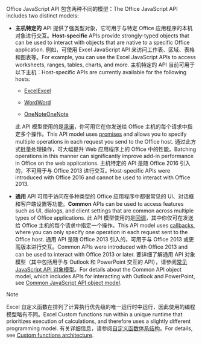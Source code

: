 <span data-ttu-id="ca4c4-101">Office JavaScript API 包含两种不同的模型：</span><span class="sxs-lookup"><span data-stu-id="ca4c4-101">The Office JavaScript API includes two distinct models:</span></span>

- <span data-ttu-id="ca4c4-102">**主机特定的** API 提供了强类型对象，它可用于与特定 Office 应用程序的本机对象进行交互。</span><span class="sxs-lookup"><span data-stu-id="ca4c4-102">**Host-specific** APIs provide strongly-typed objects that can be used to interact with objects that are native to a specific Office application.</span></span> <span data-ttu-id="ca4c4-103">例如，可使用 Excel JavaScript API 来访问工作表、区域、表格和图表等。</span><span class="sxs-lookup"><span data-stu-id="ca4c4-103">For example, you can use the Excel JavaScript APIs to access worksheets, ranges, tables, charts, and more.</span></span> <span data-ttu-id="ca4c4-104">主机特定的 API 当前可用于以下主机：</span><span class="sxs-lookup"><span data-stu-id="ca4c4-104">Host-specific APIs are currently available for the following hosts:</span></span>

    - [<span data-ttu-id="ca4c4-105">Excel</span><span class="sxs-lookup"><span data-stu-id="ca4c4-105">Excel</span></span>](../reference/overview/excel-add-ins-reference-overview.md)

    - [<span data-ttu-id="ca4c4-106">Word</span><span class="sxs-lookup"><span data-stu-id="ca4c4-106">Word</span></span>](../reference/overview/word-add-ins-reference-overview.md)

    - [<span data-ttu-id="ca4c4-107">OneNote</span><span class="sxs-lookup"><span data-stu-id="ca4c4-107">OneNote</span></span>](../reference/overview/onenote-add-ins-javascript-reference.md)

    <span data-ttu-id="ca4c4-108">此 API 模型使用的是[承诺](https://developer.mozilla.org/docs/Web/JavaScript/Reference/Global_Objects/Promise)，你可用它在你发送给 Office 主机的每个请求中指定多个操作。</span><span class="sxs-lookup"><span data-stu-id="ca4c4-108">This API model uses [promises](https://developer.mozilla.org/docs/Web/JavaScript/Reference/Global_Objects/Promise) and allows you to specify multiple operations in each request you send to the Office host.</span></span> <span data-ttu-id="ca4c4-109">通过此方式批量处理操作，可大幅提升 Web 应用程序上的 Office 中的性能。</span><span class="sxs-lookup"><span data-stu-id="ca4c4-109">Batching operations in this manner can significantly improve add-in performance in Office on the web applications.</span></span> <span data-ttu-id="ca4c4-110">主机特定的 API 是随 Office 2016 引入的，不可用于与 Office 2013 进行交互。</span><span class="sxs-lookup"><span data-stu-id="ca4c4-110">Host-specific APIs were introduced with Office 2016 and cannot be used to interact with Office 2013.</span></span>

- <span data-ttu-id="ca4c4-111">**通用** API 可用于访问在多种类型的 Office 应用程序中都很常见的 UI、对话框和客户端设置等功能。</span><span class="sxs-lookup"><span data-stu-id="ca4c4-111">**Common** APIs can be used to access features such as UI, dialogs, and client settings that are common across multiple types of Office applications.</span></span> <span data-ttu-id="ca4c4-112">此 API 模型使用的是[回调](https://developer.mozilla.org/docs/Glossary/Callback_function)，其中你仅可在发送给 Office 主机的每个请求中指定一个操作。</span><span class="sxs-lookup"><span data-stu-id="ca4c4-112">This API model uses [callbacks](https://developer.mozilla.org/docs/Glossary/Callback_function), where you can only specify one operation in each request sent to the Office host.</span></span> <span data-ttu-id="ca4c4-113">通用 API 是随 Office 2013 引入的，可用于与 Office 2013 或更高版本进行交互。</span><span class="sxs-lookup"><span data-stu-id="ca4c4-113">Common APIs were introduced with Office 2013 and can be used to interact with Office 2013 or later.</span></span> <span data-ttu-id="ca4c4-114">要详细了解通用 API 对象模型（其中包括用于与 Outlook 和 PowerPoint 交互的 API），请参阅[常见 JavaScript API 对象模型](../develop/office-javascript-api-object-model.md)。</span><span class="sxs-lookup"><span data-stu-id="ca4c4-114">For details about the Common API object model, which includes APIs for interacting with Outlook and PowerPoint, see [Common JavaScript API object model](../develop/office-javascript-api-object-model.md).</span></span>

> [!NOTE]
> <span data-ttu-id="ca4c4-115">Excel 自定义函数在排列了计算执行优先级的唯一运行时中运行，因此使用的编程模型略有不同。</span><span class="sxs-lookup"><span data-stu-id="ca4c4-115">Excel Custom functions run within a unique runtime that prioritizes execution of calculations, and therefore uses a slightly different programming model.</span></span> <span data-ttu-id="ca4c4-116">有关详细信息，请参阅[自定义函数体系结构](../excel/custom-functions-architecture.md)。</span><span class="sxs-lookup"><span data-stu-id="ca4c4-116">For details, see [Custom functions architecture](../excel/custom-functions-architecture.md).</span></span>